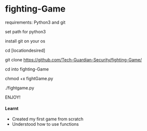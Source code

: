 # fighting-Game

requirements: Python3 and git

set path for python3

install git on your os

cd [locationdesired]

git clone https://github.com/Tech-Guardian-Security/fighting-Game/

cd into fighting-Game

chmod +x fightGame.py

./fightgame.py

ENJOY!

#### Learnt
- Created my first game from scratch
- Understood how to use functions
